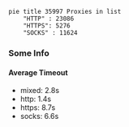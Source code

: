 
```mermaid
pie title 35997 Proxies in list
    "HTTP" : 23086
    "HTTPS": 5276
    "SOCKS" : 11624
```

### Some Info
#### Average Timeout

- mixed: 2.8s
- http: 1.4s
- https: 8.7s
- socks: 6.6s
